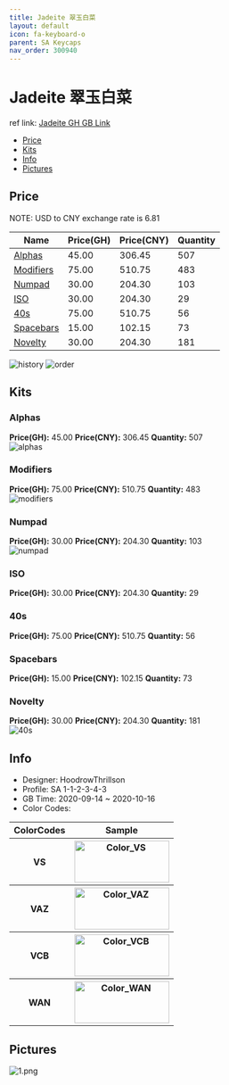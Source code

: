 ```yaml
---
title: Jadeite 翠玉白菜
layout: default
icon: fa-keyboard-o
parent: SA Keycaps
nav_order: 300940
---
```


# Jadeite 翠玉白菜

ref link: [Jadeite GH GB Link](https://geekhack.org/index.php?topic=108595.0)  
* [Price](#price)  
* [Kits](#kits)  
* [Info](#info)  
* [Pictures](#pictures)  


## Price  

NOTE: USD to CNY exchange rate is 6.81

| Name          | Price(GH)    |  Price(CNY) | Quantity |
| ------------- | ------------ |  ---------- | -------- |
|[Alphas](#alphas)|45.00|306.45|507|
|[Modifiers](#modifiers)|75.00|510.75|483|
|[Numpad](#numpad)|30.00|204.30|103|
|[ISO](#iso)|30.00|204.30|29|
|[40s](#40s)|75.00|510.75|56|
|[Spacebars](#spacebars)|15.00|102.15|73|
|[Novelty](#novelty)|30.00|204.30|181|

<img src="{{ 'assets/images/sa-keycaps/jadeite/history.png' | relative_url }}" alt="history" class="image featured">
<img src="{{ 'assets/images/sa-keycaps/jadeite/order.png' | relative_url }}" alt="order" class="image featured">

## Kits  
### Alphas  
**Price(GH):** 45.00    **Price(CNY):** 306.45    **Quantity:** 507  
<img src="{{ 'assets/images/sa-keycaps/jadeite/kits_pics/alphas.jpg' | relative_url }}" alt="alphas" class="image featured">

### Modifiers  
**Price(GH):** 75.00    **Price(CNY):** 510.75    **Quantity:** 483  
<img src="{{ 'assets/images/sa-keycaps/jadeite/kits_pics/modifiers.jpg' | relative_url }}" alt="modifiers" class="image featured">

### Numpad  
**Price(GH):** 30.00    **Price(CNY):** 204.30    **Quantity:** 103  
<img src="{{ 'assets/images/sa-keycaps/jadeite/kits_pics/numpad.jpg' | relative_url }}" alt="numpad" class="image featured">

### ISO  
**Price(GH):** 30.00    **Price(CNY):** 204.30    **Quantity:** 29  

### 40s  
**Price(GH):** 75.00    **Price(CNY):** 510.75    **Quantity:** 56  

### Spacebars  
**Price(GH):** 15.00    **Price(CNY):** 102.15    **Quantity:** 73  

### Novelty  
**Price(GH):** 30.00    **Price(CNY):** 204.30    **Quantity:** 181  
<img src="{{ 'assets/images/sa-keycaps/jadeite/kits_pics/40s.jpg' | relative_url }}" alt="40s" class="image featured">

## Info  
* Designer: HoodrowThrillson   
* Profile: SA 1-1-2-3-4-3  
* GB Time: 2020-09-14 ~ 2020-10-16  
* Color Codes:  

<table style="width:100%">
  <tr>
    <th>ColorCodes</th>
    <th>Sample</th>
  </tr>
  <tr>
    <th>VS</th>
    <th><img src="{{ 'assets/images/sa-keycaps/SP_ColorCodes/abs/SP_Abs_ColorCodes_VS.png' | relative_url }}" alt="Color_VS" height="75" width="170"></th>
  </tr>
  <tr>
    <th>VAZ</th>
    <th><img src="{{ 'assets/images/sa-keycaps/SP_ColorCodes/abs/SP_Abs_ColorCodes_VAZ.png' | relative_url }}" alt="Color_VAZ" height="75" width="170"></th>
  </tr>
  <tr>
    <th>VCB</th>
    <th><img src="{{ 'assets/images/sa-keycaps/SP_ColorCodes/abs/SP_Abs_ColorCodes_VCB.png' | relative_url }}" alt="Color_VCB" height="75" width="170"></th>
  </tr>
  <tr>
    <th>WAN</th>
    <th><img src="{{ 'assets/images/sa-keycaps/SP_ColorCodes/abs/SP_Abs_ColorCodes_WAN.png' | relative_url }}" alt="Color_WAN" height="75" width="170"></th>
  </tr>
</table>

## Pictures  
<img src="{{ 'assets/images/sa-keycaps/jadeite/rendering_pics/1.png' | relative_url }}" alt="1.png" class="image featured">
